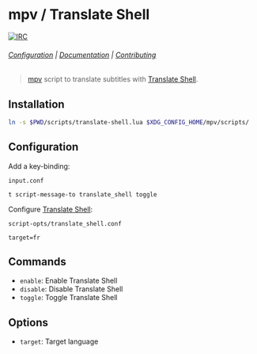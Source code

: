 # mpv / Translate Shell

[![IRC][IRC Badge]][IRC]

###### [Configuration](#configuration) | [Documentation](#commands) | [Contributing](CONTRIBUTING)

> [mpv] script to translate subtitles with [Translate Shell].

## Installation

``` sh
ln -s $PWD/scripts/translate-shell.lua $XDG_CONFIG_HOME/mpv/scripts/
```

## Configuration

Add a key-binding:

`input.conf`

```
t script-message-to translate_shell toggle
```

Configure [Translate Shell]:

`script-opts/translate_shell.conf`

```
target=fr
```

## Commands

- `enable`: Enable Translate Shell
- `disable`: Disable Translate Shell
- `toggle`: Toggle Translate Shell

## Options

- `target`: Target language

[mpv]: https://mpv.io
[Translate Shell]: https://github.com/soimort/translate-shell
[IRC]: https://webchat.freenode.net/#mpv
[IRC Badge]: https://img.shields.io/badge/IRC-%23mpv-blue.svg
